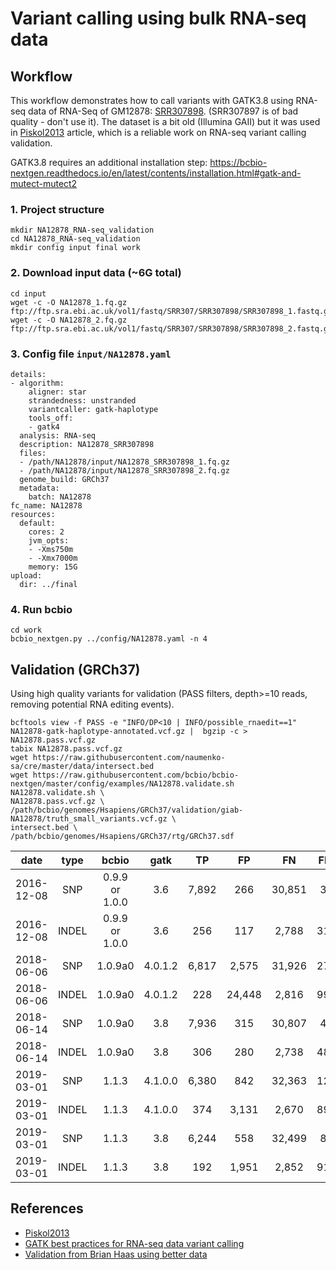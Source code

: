 # Variant calling using bulk RNA-seq data

## Workflow

This workflow demonstrates how to call variants with GATK3.8 using RNA-seq data of RNA-Seq of GM12878:
[SRR307898](https://www.ncbi.nlm.nih.gov/sra/?term=SRR307898). (SRR307897 is of bad quality - don't use it).
The dataset is a bit old (Illumina GAII) but it was used in [Piskol2013](https://www.ncbi.nlm.nih.gov/pubmed/24075185) article, which is a reliable work on RNA-seq variant calling validation.

GATK3.8 requires an additional installation step:
https://bcbio-nextgen.readthedocs.io/en/latest/contents/installation.html#gatk-and-mutect-mutect2

### 1. Project structure
```
mkdir NA12878_RNA-seq_validation
cd NA12878_RNA-seq_validation
mkdir config input final work
```
### 2. Download input data (~6G total)
```
cd input
wget -c -O NA12878_1.fq.gz ftp://ftp.sra.ebi.ac.uk/vol1/fastq/SRR307/SRR307898/SRR307898_1.fastq.gz
wget -c -O NA12878_2.fq.gz ftp://ftp.sra.ebi.ac.uk/vol1/fastq/SRR307/SRR307898/SRR307898_2.fastq.gz
```

### 3. Config file `input/NA12878.yaml`
```
details:
- algorithm:
    aligner: star
    strandedness: unstranded
    variantcaller: gatk-haplotype
    tools_off:
    - gatk4
  analysis: RNA-seq
  description: NA12878_SRR307898
  files:
  - /path/NA12878/input/NA12878_SRR307898_1.fq.gz
  - /path/NA12878/input/NA12878_SRR307898_2.fq.gz
  genome_build: GRCh37
  metadata:
    batch: NA12878
fc_name: NA12878
resources:
  default:
    cores: 2
    jvm_opts:
    - -Xms750m
    - -Xmx7000m
    memory: 15G
upload:
  dir: ../final
```

### 4. Run bcbio
```
cd work
bcbio_nextgen.py ../config/NA12878.yaml -n 4
```

## Validation (GRCh37)
Using high quality variants for validation (PASS filters, depth>=10 reads, removing potential RNA editing events).
```
bcftools view -f PASS -e "INFO/DP<10 | INFO/possible_rnaedit==1" NA12878-gatk-haplotype-annotated.vcf.gz |  bgzip -c > NA12878.pass.vcf.gz
tabix NA12878.pass.vcf.gz
wget https://raw.githubusercontent.com/naumenko-sa/cre/master/data/intersect.bed
wget https://raw.githubusercontent.com/bcbio/bcbio-nextgen/master/config/examples/NA12878.validate.sh
NA12878.validate.sh \
NA12878.pass.vcf.gz \
/path/bcbio/genomes/Hsapiens/GRCh37/validation/giab-NA12878/truth_small_variants.vcf.gz \
intersect.bed \
/path/bcbio/genomes/Hsapiens/GRCh37/rtg/GRCh37.sdf
```

|**date**|**type**|**bcbio**|**gatk**|**TP**|**FP**|**FN**|**FDR**|**FNR**|**Target**|**Total\_called**|
|:------:|:--:|:--:|:------:|:--:|:--:|:-----:|:-----:|:-----:|:-----:|:-----:|
|2016-12-08|SNP|0.9.9 or 1.0.0|3.6|7,892|266|30,851|3%|80%|38,743|8,158|
|2016-12-08|INDEL|0.9.9 or 1.0.0|3.6|256|117|2,788|31%|92%|3,044|373|
|2018-06-06|SNP|1.0.9a0|4.0.1.2|6,817|2,575|31,926|27%|82%|38,743|9,392|
|2018-06-06|INDEL|1.0.9a0|4.0.1.2|228|24,448|2,816|99%|93%|3,044|24,676|
|2018-06-14|SNP|1.0.9a0|3.8|7,936|315|30,807|4%|80%|38,743|8,251|
|2018-06-14|INDEL|1.0.9a0|3.8|306|280|2,738|48%|90%|3,044|586|
|2019-03-01|SNP|1.1.3|4.1.0.0|6,380|842|32,363|12%|84%|38,743|7,222
|2019-03-01|INDEL|1.1.3|4.1.0.0|374|3,131|2,670|89%|88%|3,044|3,505|
|2019-03-01|SNP|1.1.3|3.8|6,244|558|32,499|8%|84%|38,743|6,802|
|2019-03-01|INDEL|1.1.3|3.8|192|1,951|2,852|91%|94%|3,044|2,143|

## References
- [Piskol2013](https://www.ncbi.nlm.nih.gov/pubmed/24075185)
- [GATK best practices for RNA-seq data variant calling](https://gatk.broadinstitute.org/hc/en-us/articles/360035531192-RNAseq-short-variant-discovery-SNPs-Indels-)
- [Validation from Brian Haas using better data](https://github.com/NCIP/ctat-mutations/wiki/Performance-Assessment)
